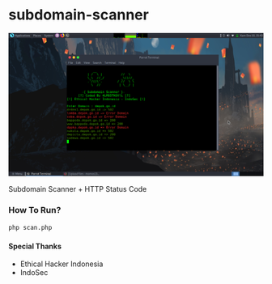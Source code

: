 # subdomain-scanner
![Test Image 1](https://raw.githubusercontent.com/momos1337/subdomain-scanner/master/1.png)

Subdomain Scanner + HTTP Status Code

### How To Run?
```sh
php scan.php
```

#### Special Thanks
- Ethical Hacker Indonesia
- IndoSec
